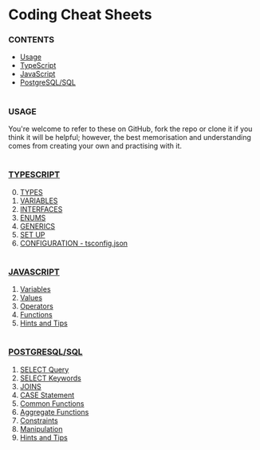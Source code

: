 # Coding Cheat Sheets

### CONTENTS
- [Usage](https://github.com/ZanClifton/coding-cheat-sheets/edit/main/README.md#usage)
- [TypeScript](https://github.com/ZanClifton/coding-cheat-sheets/edit/main/README.md#typescript)
- [JavaScript](https://github.com/ZanClifton/coding-cheat-sheets/edit/main/README.md#javascript)
- [PostgreSQL/SQL](https://github.com/ZanClifton/coding-cheat-sheets/edit/main/README.md#postgresqlsql)

#
### USAGE

You're welcome to refer to these on GitHub, fork the repo or clone it if you think it will be helpful; however, the best memorisation and understanding comes from creating your own and practising with it.

#
### [TYPESCRIPT](https://github.com/ZanClifton/coding-cheat-sheets/blob/main/cheatsheets/typescript.md)

0. [TYPES](https://github.com/ZanClifton/coding-cheat-sheets/blob/main/cheatsheets/typescript.md#0-types)
1. [VARIABLES](https://github.com/ZanClifton/coding-cheat-sheets/blob/main/cheatsheets/typescript.md#1-variables)
2. [INTERFACES](https://github.com/ZanClifton/coding-cheat-sheets/blob/main/cheatsheets/typescript.md#2-interfaces)
3. [ENUMS](https://github.com/ZanClifton/coding-cheat-sheets/blob/main/cheatsheets/typescript.md#3-enums)
4. [GENERICS](https://github.com/ZanClifton/coding-cheat-sheets/blob/main/cheatsheets/typescript.md#4-generics)
5. [SET UP](https://github.com/ZanClifton/coding-cheat-sheets/blob/main/cheatsheets/typescript.md#5-set-up)
6. [CONFIGURATION - tsconfig.json](https://github.com/ZanClifton/coding-cheat-sheets/blob/main/cheatsheets/typescript.md#6-configuration---tsconfigjson)

#
### [JAVASCRIPT](https://github.com/ZanClifton/coding-cheat-sheets/blob/main/cheatsheets/typescript.md)

1. [Variables](https://github.com/ZanClifton/coding-cheat-sheets/blob/main/cheatsheets/javascript.md#1-variables)
2. [Values](https://github.com/ZanClifton/coding-cheat-sheets/blob/main/cheatsheets/javascript.md#2-values)
3. [Operators](https://github.com/ZanClifton/coding-cheat-sheets/blob/main/cheatsheets/javascript.md#3-operators)
4. [Functions](https://github.com/ZanClifton/coding-cheat-sheets/blob/main/cheatsheets/javascript.md#4-functions)
5. [Hints and Tips](https://github.com/ZanClifton/coding-cheat-sheets/blob/main/cheatsheets/javascript.md#5-hints-and-tips)
<!-- 6. []() -->

#
### [POSTGRESQL/SQL](https://github.com/ZanClifton/coding-cheat-sheets/blob/main/cheatsheets/postgresql.md)
1. [SELECT Query](https://github.com/ZanClifton/coding-cheat-sheets/blob/main/cheatsheets/postgresql.md#1-select-query)
2. [SELECT Keywords](https://github.com/ZanClifton/coding-cheat-sheets/blob/main/cheatsheets/postgresql.md#2-select-keywords)
3. [JOINS](https://github.com/ZanClifton/coding-cheat-sheets/blob/main/cheatsheets/postgresql.md#3-joins)
4. [CASE Statement](https://github.com/ZanClifton/coding-cheat-sheets/blob/main/cheatsheets/postgresql.md#4-case-statement)
5. [Common Functions](https://github.com/ZanClifton/coding-cheat-sheets/blob/main/cheatsheets/postgresql.md#5-common-functions)
6. [Aggregate Functions](https://github.com/ZanClifton/coding-cheat-sheets/blob/main/cheatsheets/postgresql.md#6-aggregate-functions)
7. [Constraints](https://github.com/ZanClifton/coding-cheat-sheets/blob/main/cheatsheets/postgresql.md#7-constraints)
8. [Manipulation](https://github.com/ZanClifton/coding-cheat-sheets/blob/main/cheatsheets/postgresql.md#8-manipulation)
9. [Hints and Tips](https://github.com/ZanClifton/coding-cheat-sheets/blob/main/cheatsheets/postgresql.md#9-hints-and-tips)



<!-- 
1. []()
2. []()
3. []()
4. []()
5. []()
6. []() 
-->
